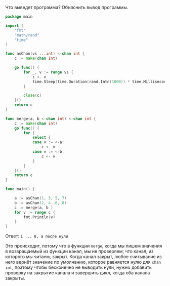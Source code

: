 Что выведет программа? Объяснить вывод программы.

```go
package main

import (
	"fmt"
	"math/rand"
	"time"
)

func asChan(vs ...int) <-chan int {
	c := make(chan int)

	go func() {
		for _, v := range vs {
			c <- v
			time.Sleep(time.Duration(rand.Intn(1000)) * time.Millisecond)
		}

		close(c)
	}()
	return c
}

func merge(a, b <-chan int) <-chan int {
	c := make(chan int)
	go func() {
		for {
			select {
			case v := <-a:
				c <- v
			case v := <-b:
				c <- v
			}
		}
	}()
	return c
}

func main() {

	a := asChan(1, 3, 5, 7)
	b := asChan(2, 4 ,6, 8)
	c := merge(a, b )
	for v := range c {
		fmt.Println(v)
	}
}
```

Ответ: `1 ... 8, а после нули`

Это происходит, потому что в функции `merge`, когда мы пишем значения в возвращаемый из функции канал, мы не проверяем, что канал, из которого мы читаем, закрыт. Когда канал закрыт, любое считывание из него вернёт значение по умолчанию, которое равняется нулю для `chan int`, поэтому чтобы бесконечно не выводить нули, нужно добавить проверку на закрытие канала и завершить цикл, когда оба канала закрыты.

